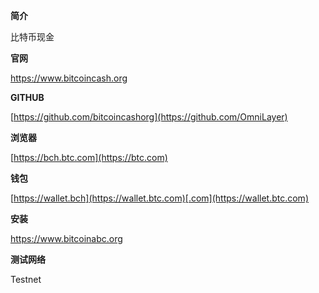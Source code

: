 **简介**

比特币现金

**官网**

https://www.bitcoincash.org

**GITHUB**

[https://github.com/bitcoincashorg](https://github.com/OmniLayer)

**浏览器**

[https://bch.btc.com](https://btc.com)

**钱包**

[https://wallet.bch](https://wallet.btc.com)[.com](https://wallet.btc.com)

**安装**

https://www.bitcoinabc.org

**测试网络**

Testnet

